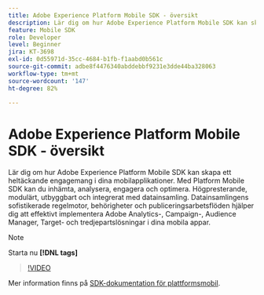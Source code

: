 ```yaml
---
title: Adobe Experience Platform Mobile SDK - översikt
description: Lär dig om hur Adobe Experience Platform Mobile SDK kan skapa ett heltäckande engagemang i dina mobilapplikationer. Med Platform Mobile SDK kan du inhämta, analysera, engagera och optimera. Högpresterande, modulärt, utbyggbart och integrerat med datainsamling. Datainsamlingens sofistikerade regelmotor, behörigheter och publiceringsarbetsflöden hjälper dig att effektivt implementera Adobe Analytics-, Campaign-, Audience Manager, Target- och tredjepartslösningar i dina mobila appar.
feature: Mobile SDK
role: Developer
level: Beginner
jira: KT-3698
exl-id: 0d55971d-35cc-4684-b1fb-f1aabd0b561c
source-git-commit: adbe8f4476340abddebbf9231e3dde44ba328063
workflow-type: tm+mt
source-wordcount: '147'
ht-degree: 82%

---
```


# Adobe Experience Platform Mobile SDK - översikt

Lär dig om hur Adobe Experience Platform Mobile SDK kan skapa ett heltäckande engagemang i dina mobilapplikationer. Med Platform Mobile SDK kan du inhämta, analysera, engagera och optimera. Högpresterande, modulärt, utbyggbart och integrerat med datainsamling. Datainsamlingens sofistikerade regelmotor, behörigheter och publiceringsarbetsflöden hjälper dig att effektivt implementera Adobe Analytics-, Campaign-, Audience Manager, Target- och tredjepartslösningar i dina mobila appar.

>[!NOTE]
>
> Starta nu **[!DNL tags]**

>[!VIDEO](https://video.tv.adobe.com/v/28948?quality=12&learn=on)

Mer information finns på [SDK-dokumentation för plattformsmobil](https://developer.adobe.com/client-sdks/documentation/).
